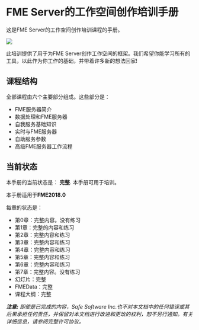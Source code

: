 <!--This file duplicates a little of the content to follow, but is added here because the content of this file is used for the landing page on GitBook-->

# FME Server的工作空间创作培训手册 #

这是FME Server的工作空间创作培训课程的手册。

![](./ServerAuthoring0Introduction/Images/0.000.ServerHomeScreen.png)

此培训提供了用于为FME Server创作工作空间的框架。我们希望你能学习所有的工具，以此作为你工作的基础，并带着许多新的想法回家!

## 课程结构 ##

全部课程由六个主要部分组成。这些部分是：

- FME服务器简介
- 数据处理和FME服务器
- 自我服务基础知识
- 实时与FME服务器
- 自助服务参数
- 高级FME服务器工作流程


## 当前状态 ##

本手册的当前状态是： **完整**. 本手册可用于培训。

本手册适用于**FME2018.0**

每章的状态是：

- 第0章：完整内容。没有练习
- 第1章：完整的内容和练习
- 第2章：完整内容和练习
- 第3章：完整内容和练习
- 第4章：完整内容和练习
- 第5章：完整内容和练习
- 第6章：完整内容和练习
- 第7章：完整内容。没有练习
- 幻灯片：完整
- FMEData：完整
- 课程大纲：完整

***注意:*** *即使是已完成的内容，Safe Software Inc.也不对本文档中的任何错误或其后果承担任何责任，并保留对本文档进行改进和更改的权利，恕不另行通知。有关详细信息，请参阅完整许可协议。*
